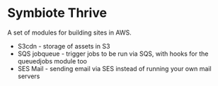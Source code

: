 # Symbiote Thrive

A set of modules for building sites in AWS. 

* S3cdn - storage of assets in S3
* SQS jobqueue - trigger jobs to be run via SQS, with hooks for the 
  queuedjobs module too
* SES Mail - sending email via SES instead of running your own mail servers

